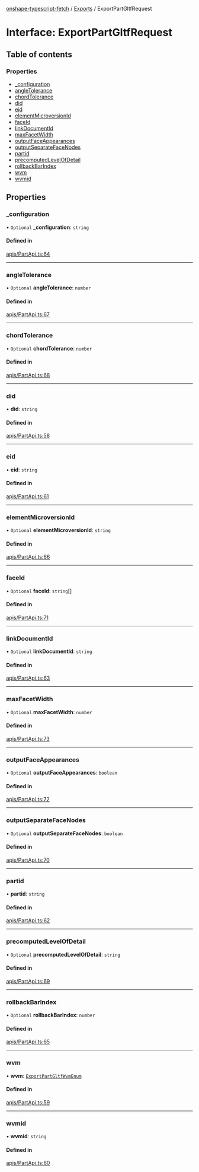 [onshape-typescript-fetch](../README.md) / [Exports](../modules.md) / ExportPartGltfRequest

# Interface: ExportPartGltfRequest

## Table of contents

### Properties

- [\_configuration](ExportPartGltfRequest.md#_configuration)
- [angleTolerance](ExportPartGltfRequest.md#angletolerance)
- [chordTolerance](ExportPartGltfRequest.md#chordtolerance)
- [did](ExportPartGltfRequest.md#did)
- [eid](ExportPartGltfRequest.md#eid)
- [elementMicroversionId](ExportPartGltfRequest.md#elementmicroversionid)
- [faceId](ExportPartGltfRequest.md#faceid)
- [linkDocumentId](ExportPartGltfRequest.md#linkdocumentid)
- [maxFacetWidth](ExportPartGltfRequest.md#maxfacetwidth)
- [outputFaceAppearances](ExportPartGltfRequest.md#outputfaceappearances)
- [outputSeparateFaceNodes](ExportPartGltfRequest.md#outputseparatefacenodes)
- [partid](ExportPartGltfRequest.md#partid)
- [precomputedLevelOfDetail](ExportPartGltfRequest.md#precomputedlevelofdetail)
- [rollbackBarIndex](ExportPartGltfRequest.md#rollbackbarindex)
- [wvm](ExportPartGltfRequest.md#wvm)
- [wvmid](ExportPartGltfRequest.md#wvmid)

## Properties

### \_configuration

• `Optional` **\_configuration**: `string`

#### Defined in

[apis/PartApi.ts:64](https://github.com/toebes/onshape-typescript-fetch/blob/3e11ae1/apis/PartApi.ts#L64)

___

### angleTolerance

• `Optional` **angleTolerance**: `number`

#### Defined in

[apis/PartApi.ts:67](https://github.com/toebes/onshape-typescript-fetch/blob/3e11ae1/apis/PartApi.ts#L67)

___

### chordTolerance

• `Optional` **chordTolerance**: `number`

#### Defined in

[apis/PartApi.ts:68](https://github.com/toebes/onshape-typescript-fetch/blob/3e11ae1/apis/PartApi.ts#L68)

___

### did

• **did**: `string`

#### Defined in

[apis/PartApi.ts:58](https://github.com/toebes/onshape-typescript-fetch/blob/3e11ae1/apis/PartApi.ts#L58)

___

### eid

• **eid**: `string`

#### Defined in

[apis/PartApi.ts:61](https://github.com/toebes/onshape-typescript-fetch/blob/3e11ae1/apis/PartApi.ts#L61)

___

### elementMicroversionId

• `Optional` **elementMicroversionId**: `string`

#### Defined in

[apis/PartApi.ts:66](https://github.com/toebes/onshape-typescript-fetch/blob/3e11ae1/apis/PartApi.ts#L66)

___

### faceId

• `Optional` **faceId**: `string`[]

#### Defined in

[apis/PartApi.ts:71](https://github.com/toebes/onshape-typescript-fetch/blob/3e11ae1/apis/PartApi.ts#L71)

___

### linkDocumentId

• `Optional` **linkDocumentId**: `string`

#### Defined in

[apis/PartApi.ts:63](https://github.com/toebes/onshape-typescript-fetch/blob/3e11ae1/apis/PartApi.ts#L63)

___

### maxFacetWidth

• `Optional` **maxFacetWidth**: `number`

#### Defined in

[apis/PartApi.ts:73](https://github.com/toebes/onshape-typescript-fetch/blob/3e11ae1/apis/PartApi.ts#L73)

___

### outputFaceAppearances

• `Optional` **outputFaceAppearances**: `boolean`

#### Defined in

[apis/PartApi.ts:72](https://github.com/toebes/onshape-typescript-fetch/blob/3e11ae1/apis/PartApi.ts#L72)

___

### outputSeparateFaceNodes

• `Optional` **outputSeparateFaceNodes**: `boolean`

#### Defined in

[apis/PartApi.ts:70](https://github.com/toebes/onshape-typescript-fetch/blob/3e11ae1/apis/PartApi.ts#L70)

___

### partid

• **partid**: `string`

#### Defined in

[apis/PartApi.ts:62](https://github.com/toebes/onshape-typescript-fetch/blob/3e11ae1/apis/PartApi.ts#L62)

___

### precomputedLevelOfDetail

• `Optional` **precomputedLevelOfDetail**: `string`

#### Defined in

[apis/PartApi.ts:69](https://github.com/toebes/onshape-typescript-fetch/blob/3e11ae1/apis/PartApi.ts#L69)

___

### rollbackBarIndex

• `Optional` **rollbackBarIndex**: `number`

#### Defined in

[apis/PartApi.ts:65](https://github.com/toebes/onshape-typescript-fetch/blob/3e11ae1/apis/PartApi.ts#L65)

___

### wvm

• **wvm**: [`ExportPartGltfWvmEnum`](../modules.md#exportpartgltfwvmenum-1)

#### Defined in

[apis/PartApi.ts:59](https://github.com/toebes/onshape-typescript-fetch/blob/3e11ae1/apis/PartApi.ts#L59)

___

### wvmid

• **wvmid**: `string`

#### Defined in

[apis/PartApi.ts:60](https://github.com/toebes/onshape-typescript-fetch/blob/3e11ae1/apis/PartApi.ts#L60)
